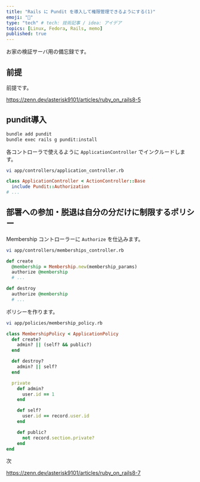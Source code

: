 ```yaml
---
title: "Rails に Pundit を導入して権限管理できるようにする(1)"
emoji: "💎"
type: "tech" # tech: 技術記事 / idea: アイデア
topics: [Linux, Fedora, Rails, memo]
published: true
---
```


お家の検証サーバ用の備忘録です。

## 前提

前提です。

<https://zenn.dev/asterisk9101/articles/ruby_on_rails8-5>

## pundit導入

```bash
bundle add pundit
bundle exec rails g pundit:install
```

各コントローラで使えるように `ApplicationController` でインクルードします。

```bash
vi app/controllers/application_controller.rb
```

```ruby
class ApplicationController < ActionController::Base
  include Pundit::Authorization
# ...
```

## 部署への参加・脱退は自分の分だけに制限するポリシー

Membership コントローラーに `Authorize` を仕込みます。

```bash
vi app/controllers/memberships_controller.rb
```

```ruby
def create
  @membership = Membership.new(membership_params)
  authorize @membership
  # ...

def destroy
  authorize @membership
  # ...
```

ポリシーを作ります。

```bash
vi app/policies/membership_policy.rb
```

```ruby
class MembershipPolicy < ApplicationPolicy
  def create?
    admin? || (self? && public?)
  end

  def destroy?
    admin? || self?
  end

  private
    def admin?
      user.id == 1
    end

    def self?
      user.id == record.user.id
    end

    def public?
      not record.section.private?
    end
end
```

次

<https://zenn.dev/asterisk9101/articles/ruby_on_rails8-7>

